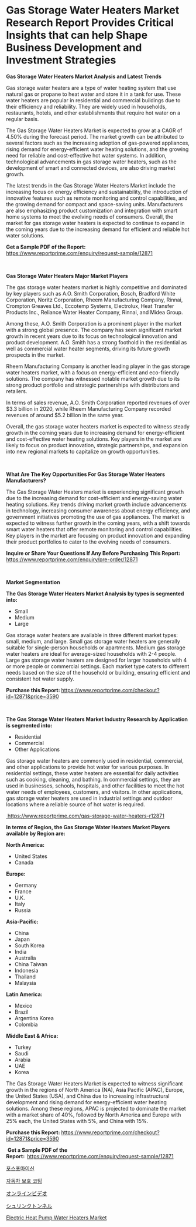 <p><h1>Gas Storage Water Heaters Market Research Report Provides Critical Insights that can help Shape Business Development and Investment Strategies</h1></p><p><strong>Gas Storage Water Heaters Market Analysis and Latest Trends</strong></p>
<p><p>Gas storage water heaters are a type of water heating system that use natural gas or propane to heat water and store it in a tank for use. These water heaters are popular in residential and commercial buildings due to their efficiency and reliability. They are widely used in households, restaurants, hotels, and other establishments that require hot water on a regular basis.</p><p>The Gas Storage Water Heaters Market is expected to grow at a CAGR of 4.50% during the forecast period. The market growth can be attributed to several factors such as the increasing adoption of gas-powered appliances, rising demand for energy-efficient water heating solutions, and the growing need for reliable and cost-effective hot water systems. In addition, technological advancements in gas storage water heaters, such as the development of smart and connected devices, are also driving market growth.</p><p>The latest trends in the Gas Storage Water Heaters Market include the increasing focus on energy efficiency and sustainability, the introduction of innovative features such as remote monitoring and control capabilities, and the growing demand for compact and space-saving units. Manufacturers are also emphasizing product customization and integration with smart home systems to meet the evolving needs of consumers. Overall, the market for gas storage water heaters is expected to continue to expand in the coming years due to the increasing demand for efficient and reliable hot water solutions.</p></p>
<p><strong>Get a Sample PDF of the Report:&nbsp;</strong> <a href="https://www.reportprime.com/enquiry/request-sample/12871">https://www.reportprime.com/enquiry/request-sample/12871</a></p>
<p>&nbsp;</p>
<p><strong>Gas Storage Water Heaters Major Market Players</strong></p>
<p><p>The gas storage water heaters market is highly competitive and dominated by key players such as A.O. Smith Corporation, Bosch, Bradford White Corporation, Noritz Corporation, Rheem Manufacturing Company, Rinnai, Crompton Greaves Ltd., Eccotemp Systems, Electrolux, Heat Transfer Products Inc., Reliance Water Heater Company, Rinnai, and Midea Group.</p><p>Among these, A.O. Smith Corporation is a prominent player in the market with a strong global presence. The company has seen significant market growth in recent years due to its focus on technological innovation and product development. A.O. Smith has a strong foothold in the residential as well as commercial water heater segments, driving its future growth prospects in the market.</p><p>Rheem Manufacturing Company is another leading player in the gas storage water heaters market, with a focus on energy-efficient and eco-friendly solutions. The company has witnessed notable market growth due to its strong product portfolio and strategic partnerships with distributors and retailers.</p><p>In terms of sales revenue, A.O. Smith Corporation reported revenues of over $3.3 billion in 2020, while Rheem Manufacturing Company recorded revenues of around $5.2 billion in the same year.</p><p>Overall, the gas storage water heaters market is expected to witness steady growth in the coming years due to increasing demand for energy-efficient and cost-effective water heating solutions. Key players in the market are likely to focus on product innovation, strategic partnerships, and expansion into new regional markets to capitalize on growth opportunities.</p></p>
<p>&nbsp;</p>
<p><strong>What Are The Key Opportunities For Gas Storage Water Heaters Manufacturers?</strong></p>
<p><p>The Gas Storage Water Heaters market is experiencing significant growth due to the increasing demand for cost-efficient and energy-saving water heating solutions. Key trends driving market growth include advancements in technology, increasing consumer awareness about energy efficiency, and government initiatives promoting the use of gas appliances. The market is expected to witness further growth in the coming years, with a shift towards smart water heaters that offer remote monitoring and control capabilities. Key players in the market are focusing on product innovation and expanding their product portfolios to cater to the evolving needs of consumers.</p></p>
<p><strong>Inquire or Share Your Questions If Any Before Purchasing This Report:</strong> <a href="https://www.reportprime.com/enquiry/pre-order/12871">https://www.reportprime.com/enquiry/pre-order/12871</a></p>
<p>&nbsp;</p>
<p><strong>Market Segmentation</strong></p>
<p><strong>The Gas Storage Water Heaters Market Analysis by types is segmented into:</strong></p>
<p><ul><li>Small</li><li>Medium</li><li>Large</li></ul></p>
<p><p>Gas storage water heaters are available in three different market types: small, medium, and large. Small gas storage water heaters are generally suitable for single-person households or apartments. Medium gas storage water heaters are ideal for average-sized households with 2-4 people. Large gas storage water heaters are designed for larger households with 4 or more people or commercial settings. Each market type caters to different needs based on the size of the household or building, ensuring efficient and consistent hot water supply.</p></p>
<p><strong>Purchase this Report:&nbsp;</strong><a href="https://www.reportprime.com/checkout?id=12871&price=3590">https://www.reportprime.com/checkout?id=12871&price=3590</a></p>
<p>&nbsp;</p>
<p><strong>The Gas Storage Water Heaters Market Industry Research by Application is segmented into:</strong></p>
<p><ul><li>Residential</li><li>Commercial</li><li>Other Applications</li></ul></p>
<p><p>Gas storage water heaters are commonly used in residential, commercial, and other applications to provide hot water for various purposes. In residential settings, these water heaters are essential for daily activities such as cooking, cleaning, and bathing. In commercial settings, they are used in businesses, schools, hospitals, and other facilities to meet the hot water needs of employees, customers, and visitors. In other applications, gas storage water heaters are used in industrial settings and outdoor locations where a reliable source of hot water is required.</p></p>
<p><a href="https://www.reportprime.com/gas-storage-water-heaters-r12871">&nbsp;https://www.reportprime.com/gas-storage-water-heaters-r12871</a></p>
<p><strong>In terms of Region, the Gas Storage Water Heaters Market Players available by Region are:</strong></p>
<p>
    <p> <strong> North America: </strong>
        <ul>
            <li>United States</li>
            <li>Canada</li>
        </ul>
        </p> 
    <p> <strong> Europe: </strong>
        <ul>
            <li>Germany</li>
            <li>France</li>
            <li>U.K.</li>
            <li>Italy</li>
            <li>Russia</li>
        </ul>
        </p> 
    <p> <strong> Asia-Pacific: </strong>
        <ul>
            <li>China</li>
            <li>Japan</li>
            <li>South Korea</li>
            <li>India</li>
            <li>Australia</li>
            <li>China Taiwan</li>
            <li>Indonesia</li>
            <li>Thailand</li>
            <li>Malaysia</li>
        </ul>
        </p> 
    <p> <strong> Latin America: </strong>
        <ul>
            <li>Mexico</li>
            <li>Brazil</li>
            <li>Argentina Korea</li>
            <li>Colombia</li>
        </ul>
        </p> 
    <p> <strong> Middle East & Africa: </strong>
        <ul>
            <li>Turkey</li>
            <li>Saudi</li>
            <li>Arabia</li>
            <li>UAE</li>
            <li>Korea</li>
        </ul>
    </p>
    </p>
<p><p>The Gas Storage Water Heaters Market is expected to witness significant growth in the regions of North America (NA), Asia Pacific (APAC), Europe, the United States (USA), and China due to increasing infrastructural development and rising demand for energy-efficient water heating solutions. Among these regions, APAC is projected to dominate the market with a market share of 40%, followed by North America and Europe with 25% each, the United States with 5%, and China with 15%.</p></p>
<p><strong>Purchase this Report: </strong><a href="https://www.reportprime.com/checkout?id=12871&price=3590">https://www.reportprime.com/checkout?id=12871&price=3590</a></p>
<p>&nbsp;<strong>Get a Sample PDF of the Report:&nbsp;&nbsp;</strong><a href="https://www.reportprime.com/enquiry/request-sample/12871">https://www.reportprime.com/enquiry/request-sample/12871</a></p>
<p><strong></strong></p>
<p><p><a href="https://github.com/Elenrrera7685/Market-Research-Report-List-1/blob/main/372266319087.md">포스포마이신</a></p><p><a href="https://medium.com/@emmamoy1/%EC%9E%90%EB%8F%99%EC%B0%A8-%EB%B3%B4%ED%98%B8%EC%BD%94%ED%8C%85-%EC%8B%9C%EC%9E%A5-2031%EB%85%84%EA%B9%8C%EC%A7%80%EC%9D%98-%EB%8F%99%ED%96%A5-%EC%98%88%EC%B8%A1-%EB%B0%8F-%EA%B2%BD%EC%9F%81-%EB%B6%84%EC%84%9D-7ff1889af871">자동차 보호 코팅</a></p><p><a href="https://medium.com/@logaolloway76845/%E3%82%AA%E3%83%B3%E3%83%A9%E3%82%A4%E3%83%B3%E3%83%93%E3%83%87%E3%82%AA%E5%B8%82%E5%A0%B4%E8%A6%8F%E6%A8%A1%E3%81%A8%E5%B8%82%E5%A0%B4%E5%8B%95%E5%90%91-%E5%AE%8C%E5%85%A8%E3%81%AA%E6%A5%AD%E7%95%8C%E6%A6%82%E8%A6%81-2024%E5%B9%B4%E3%81%8B%E3%82%892031%E5%B9%B4-305f9f60075e">オンラインビデオ</a></p><p><a href="https://github.com/ReyesKohler20231/Market-Research-Report-List-1/blob/main/322729220665.md">シュリンクトンネル</a></p><p><a href="https://github.com/Whitneyboyettebo9kiw7yr13/Market-Research-Report-List-2/blob/main/electric-heat-pump-water-heaters-market.md">Electric Heat Pump Water Heaters Market</a></p></p>
